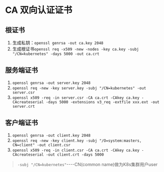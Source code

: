 # CA 双向认证证书

根证书
-------
1. 生成私钥：`openssl genrsa -out ca.key 2048`
2. 生成根证书`openssl req -x509 -new -nodes -key ca.key -subj "/CN=kubernetes" -days 5000 -out ca.crt`

服务端证书
--------
1. `openssl genrsa -out server.key 2048`
2. `openssl req -new -key server.key -subj "/CN=kubernetes" -out server.csr`
3. `openssl x509 -req -in server.csr -CA ca.crt -CAkey ca.key -CAcreateserial -days 5000 -extensions v3_req -extfile xxx.ext -out server.crt`

客户端证书
--------
1. `openssl genrsa -out client.key 2048`
2. `openssl req -new -key client.key -subj "/O=system:masters, CN=client" -out client.csr`
3. `openssl x509 -req -in client.csr -CA ca.crt -CAkey ca.key -CAcreateserial -out client.crt -days 5000`

> `-subj "/CN=kubernetes"`----CN(common name)做为K8s集群用户user
